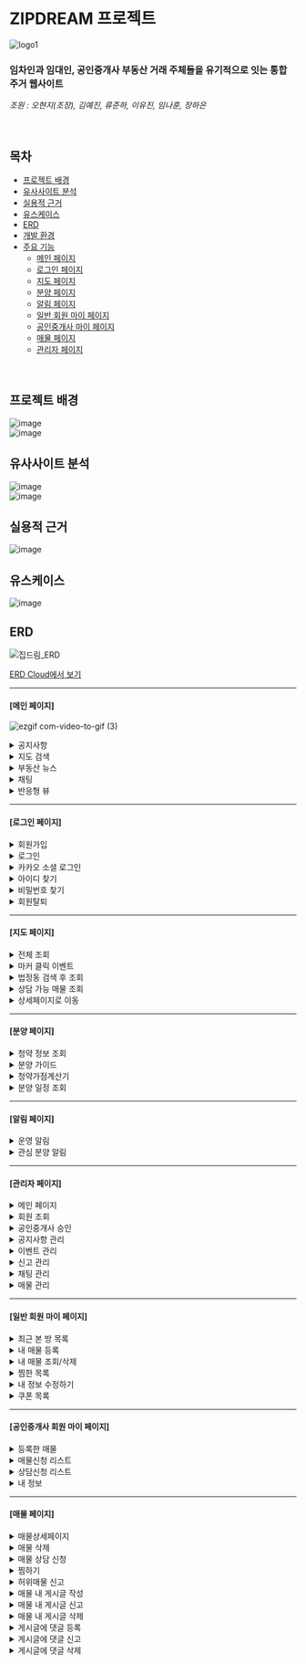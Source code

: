 # ZIPDREAM 프로젝트  

![logo1](https://github.com/ZIPDREAM-WORKSPACE/ZIPDREAM/assets/93081185/6dc09e7a-e755-46d9-aad4-f8ba983ed876)

### 임차인과 임대인, 공인중개사 부동산 거래 주체들을 유기적으로 잇는 통합 주거 웹사이트
*조원 : 오현지(조장), 김예진, 류준하, 이유진, 임나훈, 장하은*  
<br/><br/>

## 목차
* [프로젝트 배경](#프로젝트-배경)
* [유사사이트 분석](#유사사이트-분석)
* [실용적 근거](#실용적-근거)
* [유스케이스](#유스케이스)
* [ERD](#ERD)
* [개발 환경](#개발-환경)
* [주요 기능](#주요-기능)
  - [메인 페이지](#메인-페이지)
  - [로그인 페이지](#로그인-페이지)
  - [지도 페이지](#지도-페이지)
  - [분양 페이지](#분양-페이지)
  - [알림 페이지](#알림-페이지)
  - [일반 회원 마이 페이지](#일반-회원-마이-페이지)
  - [공인중개사 마이 페이지](#공인중개사-회원-마이-페이지)
  - [매물 페이지](#매물-페이지)
  - [관리자 페이지](#관리자-페이지)
<br/><br/><br/>
<h2>프로젝트 배경</h2>

![image](https://github.com/ZIPDREAM-WORKSPACE/ZIPDREAM/assets/93081185/1cfc2202-0ecc-4d6e-b8ed-b891680d91a1)
<br/>
![image](https://github.com/ZIPDREAM-WORKSPACE/ZIPDREAM/assets/93081185/57eb9ece-3a63-4be3-a065-01044d3629d8)
<br/>
<h2>유사사이트 분석</h2>

![image](https://github.com/ZIPDREAM-WORKSPACE/ZIPDREAM/assets/93081185/9c5ebf91-dece-4f5d-b97c-0887b2cabb06)
<br/>
![image](https://github.com/ZIPDREAM-WORKSPACE/ZIPDREAM/assets/93081185/0861fdb2-c5e9-4340-8657-c81747e6d1ec)
<br/>
<h2>실용적 근거</h2>      

![image](https://github.com/ZIPDREAM-WORKSPACE/ZIPDREAM/assets/93081185/ddd45e5a-01d7-4b13-ad9a-4738b4358841)
<br/>
<h2>유스케이스</h2>      

![image](https://github.com/ZIPDREAM-WORKSPACE/ZIPDREAM/assets/93081185/a0197155-e8e7-461d-b23b-bb418c438eba)
<br/>
<h2>ERD</h2>


![집드림_ERD](https://github.com/ZIPDREAM-WORKSPACE/ZIPDREAM/assets/93081185/4dae454c-850b-40f9-aa1e-5c097aa7b401)

[ERD Cloud에서 보기](https://www.erdcloud.com/d/Nuu2H2SLNZexzin6f)
<hr>

<h4>[메인 페이지]</h4>

![ezgif com-video-to-gif (3)](https://github.com/ZIPDREAM-WORKSPACE/ZIPDREAM/assets/117424784/8e95e913-99a6-493c-9450-2ac486bba588)

<details>
  <summary>공지사항</summary>
  <div markdown="1">
    
  ![ezgif com-video-to-gif (4)](https://github.com/ZIPDREAM-WORKSPACE/ZIPDREAM/assets/117424784/ddc961d6-1e08-4b58-9588-a34c8b798daa)

  </div>
</details>
<details>
  <summary>지도 검색</summary>
  <div markdown="1">
    
  ![ezgif com-video-to-gif (2)](https://github.com/ZIPDREAM-WORKSPACE/ZIPDREAM/assets/117424784/cc33eb24-ffae-4ea0-8a42-a68a302d1ac2)

  </div>
</details>
<details>
  <summary>부동산 뉴스</summary>
  <div markdown="1">
    
  ![ezgif com-video-to-gif (1)](https://github.com/ZIPDREAM-WORKSPACE/ZIPDREAM/assets/117424784/dd3b163e-ec8c-45cc-8522-39b168722806)

  </div>
</details>
<details>
  <summary>채팅</summary>
  <div markdown="1">
    
  ![chatting](https://github.com/ZIPDREAM-WORKSPACE/ZIPDREAM/assets/117424784/7a11bcde-bb31-4a42-be24-8eff0566355d)

  </div>
</details>
<details>
  <summary>반응형 뷰</summary>
  <div markdown="1">

![ezgif com-video-to-gif (5)](https://github.com/ZIPDREAM-WORKSPACE/ZIPDREAM/assets/117424784/c84953c0-da98-4888-8420-4ec1101a9e1d)
    
  </div>
</details>
<hr>

<h4>[로그인 페이지]</h4>
<details>
  <summary>회원가입</summary>
  <div markdown="1">
  </div>
</details>
<details>
  <summary>로그인</summary>
  <div markdown="1">
  </div>
</details>
<details>
  <summary>카카오 소셜 로그인</summary>
  <div markdown="1">
  </div>
</details>
<details>
  <summary>아이디 찾기</summary>
  <div markdown="1">
  </div>
</details>
<details>
  <summary>비밀번호 찾기</summary>
  <div markdown="1">
  </div>
</details>
<details>
  <summary>회원탈퇴</summary>
  <div markdown="1">
  </div>
</details>
<hr>

<h4>[지도 페이지]</h4>
<details>
  <summary>전체 조회</summary>
  <div markdown="1">

  ![1](https://github.com/ZIPDREAM-WORKSPACE/ZIPDREAM/assets/93081185/45b7d76c-dec6-4427-b0e9-7fe28c16ebf6)
  <br><br><br><br>
  ![image](https://github.com/ZIPDREAM-WORKSPACE/ZIPDREAM/assets/93081185/7d5439c5-1ae6-4324-b3f0-27b6fe6b14c7)

  </div>
</details>
<details>
  <summary>마커 클릭 이벤트</summary>
  <div markdown="1">
    
  ![2](https://github.com/ZIPDREAM-WORKSPACE/ZIPDREAM/assets/93081185/23dd9b7b-9f07-40f4-91f2-f8922f2aa10f)
  <br><br><br><br>
  ![3-1](https://github.com/ZIPDREAM-WORKSPACE/ZIPDREAM/assets/93081185/aec7b25d-27a1-48a8-bafd-aaf326016efa)
    
  </div>
</details>
<details>
  <summary>법정동 검색 후 조회</summary>
  <div markdown="1">



  </div>
</details>
<details>
  <summary>상담 가능 매물 조회</summary>
  <div markdown="1">
    
  ![4-1](https://github.com/ZIPDREAM-WORKSPACE/ZIPDREAM/assets/93081185/809c1dca-3a19-41ad-86d0-45c9aa6169dd)

  </div>
</details>
<details>
  <summary>상세페이지로 이동</summary>
  <div markdown="1">
  </div>
</details>

<hr>
<h4>[분양 페이지]</h4>
<details>
  <summary>청약 정보 조회</summary>
  <div markdown="1">
  
  ![분양-청약정보](https://github.com/ZIPDREAM-WORKSPACE/ZIPDREAM/assets/117423276/5e47ef76-e900-4b2f-b20f-4a1b6f7579e4)
  
  </div>
</details>
<details>
  <summary>분양 가이드</summary>
  <div markdown="1">
    
  ![분양-분양가이드](https://github.com/ZIPDREAM-WORKSPACE/ZIPDREAM/assets/117423276/324a837f-e681-45c0-a146-56b8dcca935c)
  
  </div>
</details>
<details>
  <summary>청약가점계산기</summary>
  <div markdown="1">
  
  ![분양-청약가점계산기](https://github.com/ZIPDREAM-WORKSPACE/ZIPDREAM/assets/117423276/1049ed8b-1cee-4432-9b34-292296e7ed3d)

  </div>
</details>
<details>
  <summary>분양 일정 조회</summary>
  <div markdown="1">

  ![분양-분양일정](https://github.com/ZIPDREAM-WORKSPACE/ZIPDREAM/assets/117423276/0147d39d-5957-43e7-b607-5d93bb53acf9)

    
  </div>
</details>

<hr>
<h4>[알림 페이지]</h4>
<details>
  <summary>운영 알림</summary>
  <div markdown="1">

![ezgif com-video-to-gif (6)](https://github.com/ZIPDREAM-WORKSPACE/ZIPDREAM/assets/117424784/1d55b6a2-388d-41d6-ad2f-72317745626e)

  </div>
</details>
<details>
  <summary>관심 분양 알림</summary>
  <div markdown="1">

![ezgif com-video-to-gif (7)](https://github.com/ZIPDREAM-WORKSPACE/ZIPDREAM/assets/117424784/ab8b645f-663a-4385-a047-f55c60306670)

  </div>
</details>

<hr>
<h4>[관리자 페이지]</h4>
<details>
  <summary>메인 페이지</summary>
  <div markdown="1">
    
  ![ezgif com-video-to-gif](https://github.com/ZIPDREAM-WORKSPACE/ZIPDREAM/assets/117423310/0c223b29-a853-4eb3-acaa-a567e3b2fa67)
  
  </div>
  </details>
  <details>
  <summary>회원 조회</summary>
  <div markdown="1">

![ezgif com-gif-maker](https://github.com/ZIPDREAM-WORKSPACE/ZIPDREAM/assets/117423310/bcf138a3-61ed-48c2-b0a3-809eefd0844a)
    
  </div>
  </details>
  <details>
  <summary>공인중개사 승인</summary>
  <div markdown="1">

![ezgif com-video-to-gif](https://github.com/ZIPDREAM-WORKSPACE/ZIPDREAM/assets/117423310/bef76c3e-3562-40ef-a52f-aa3564e0fa33)
    
  </div>
  </details>
  <details>
 <summary>공지사항 관리</summary>
  <div markdown="1">

![ezgif com-video-to-gif](https://github.com/ZIPDREAM-WORKSPACE/ZIPDREAM/assets/117423310/cca323ec-1d5f-48a9-8a8f-b60303d87466)

  </div>
  </details>
  <details>
  <summary>이벤트 관리</summary>
  <div markdown="1">

![ezgif com-video-to-gif](https://github.com/ZIPDREAM-WORKSPACE/ZIPDREAM/assets/117423310/d087a5d9-7838-4c84-8194-5cb74e90d0fd)

  </div>
  </details>
  <details>
  <summary>신고 관리</summary>
  <div markdown="1">

![ezgif com-video-to-gif](https://github.com/ZIPDREAM-WORKSPACE/ZIPDREAM/assets/117423310/c55cf46f-9394-43a4-924c-c044d67d9958)

  </div>
  </details>
  <details>
  <summary>채팅 관리</summary>
  <div markdown="1">

![ezgif com-video-to-gif (2)](https://github.com/ZIPDREAM-WORKSPACE/ZIPDREAM/assets/117423310/e0c3dd69-047e-4fd8-8211-88beb54cb969)
    
  </div>
  </details>
  <details>
  <summary>매물 관리</summary>
  <div markdown="1">

![ezgif com-video-to-gif](https://github.com/ZIPDREAM-WORKSPACE/ZIPDREAM/assets/117423310/e20569e5-1fd4-44c7-8ed8-6471bbbc1e5b)


  </div>
</details>
<hr>
<h4>[일반 회원 마이 페이지]</h4>
<details>
  <summary>최근 본 방 목록</summary>
  <div markdown="1">

  ![마이페이지-최근본방](https://github.com/ZIPDREAM-WORKSPACE/ZIPDREAM/assets/117423276/3a0658c0-2b78-400b-8f89-a62f180fca38)

  
  </div>
</details>
<details>
  <summary>내 매물 등록</summary>
  <div markdown="1">
  
  ![마이페이지-방내놓기](https://github.com/ZIPDREAM-WORKSPACE/ZIPDREAM/assets/117423276/b01ad59a-3a2f-432d-aaab-416efff1b65e)
  
  </div>
</details>
<details>
  <summary>내 매물 조회/삭제</summary>
  <div markdown="1">

  ![마이페이지-내매물목록](https://github.com/ZIPDREAM-WORKSPACE/ZIPDREAM/assets/117423276/59ca10af-9650-4e89-a119-aa72e9c253f0)
  
  </div>
</details>
<details>
  <summary>찜한 목록</summary>
  <div markdown="1">

  ![마이페이지-찜목록](https://github.com/ZIPDREAM-WORKSPACE/ZIPDREAM/assets/117423276/d36abc1b-5fb9-431c-8022-d27c2135c149)
  
  </div>
</details>
<details>
  <summary>내 정보 수정하기</summary>
  <div markdown="1">

  ![마이페이지-내정보수정](https://github.com/ZIPDREAM-WORKSPACE/ZIPDREAM/assets/117423276/8d28514d-0f0f-4454-b98f-4ea09b6e4461)
    
  </div>
</details>
<details>
  <summary>쿠폰 목록</summary>
  <div markdown="1">

  ![마이페이지-쿠폰함](https://github.com/ZIPDREAM-WORKSPACE/ZIPDREAM/assets/117423276/1f0e3a7e-b82a-4949-a62c-5cd3d9d2d22d)
    
  </div>
</details>


<hr>
<h4>[공인중개사 회원 마이 페이지]</h4>
<details>
  <summary>등록한 매물</summary>
  <div markdown="1">

![ezgif com-video-to-gif (11)](https://github.com/ZIPDREAM-WORKSPACE/ZIPDREAM/assets/117424784/d2515f0b-0031-4a9d-a807-aa04868ad737)

  
  </div>
</details>
<details>
  <summary>매물신청 리스트</summary>
  <div markdown="1">

![ezgif com-video-to-gif (9)](https://github.com/ZIPDREAM-WORKSPACE/ZIPDREAM/assets/117424784/aa229c9b-835a-4807-bb6c-cc6a38240460)

    
  </div>
</details>
<details>
  <summary>상담신청 리스트</summary>
  <div markdown="1">

![ezgif com-video-to-gif (10)](https://github.com/ZIPDREAM-WORKSPACE/ZIPDREAM/assets/117424784/27f7a26b-e4c0-4089-b3b4-0578fe6c7a13)

    
  </div>
</details>
<details>
  <summary>내 정보</summary>
  <div markdown="1">

![ezgif com-video-to-gif (8)](https://github.com/ZIPDREAM-WORKSPACE/ZIPDREAM/assets/117424784/a51ead6f-88a1-4bc2-a7d6-e0738bc4a379)

    
  </div>
</details>

<hr>
<h4>[매물 페이지]</h4>
<details>
  <summary>매물상세페이지</summary>
  <div markdown="1">

![매물상세페이지gif](https://github.com/ZIPDREAM-WORKSPACE/ZIPDREAM/assets/117423376/8f536907-61e8-494a-9e10-65b34ec4fdd2)

    
  </div>
</details>
  <details>
  <summary>매물 삭제</summary>
  <div markdown="1">

![매물삭제gif](https://github.com/ZIPDREAM-WORKSPACE/ZIPDREAM/assets/117423376/35bcf6d9-a24b-499f-87ff-77277437786c)

    
  </div>
  </details>
  <details>
  <summary>매물 상담 신청</summary>
  <div markdown="1">

![상담신청gif](https://github.com/ZIPDREAM-WORKSPACE/ZIPDREAM/assets/117423376/2f47b234-4f34-4a91-9d11-03ec8347e0a3)

    
  </div>
  </details>
  <details>
  <summary>찜하기</summary>
  <div markdown="1">

![찜하기gif](https://github.com/ZIPDREAM-WORKSPACE/ZIPDREAM/assets/117423376/3a106ebf-f8ca-4768-88b7-7c8c99f9155e)

    
  </div>
  </details>
  <details>
  <summary>허위매물 신고</summary>
  <div markdown="1">

![허위매물신고gif](https://github.com/ZIPDREAM-WORKSPACE/ZIPDREAM/assets/117423376/5c6bc05b-560a-4145-969f-1e79e82adc1a)

    
  </div>
  </details>
  <details>
  <summary>매물 내 게시글 작성</summary>
  <div markdown="1">

![게시글 등록gif](https://github.com/ZIPDREAM-WORKSPACE/ZIPDREAM/assets/117423376/20483280-1ea4-460d-bf2b-456f0f14cbd1)

    
  </div>
  </details>
  <details>
  <summary>매물 내 게시글 신고</summary>
  <div markdown="1">

![게시글 신고하기gif](https://github.com/ZIPDREAM-WORKSPACE/ZIPDREAM/assets/117423376/a5087444-e81e-4a2a-937a-15bede8018b6)

  
  </div>
  </details>
  <details>
  <summary>매물 내 게시글 삭제</summary>
  <div markdown="1">

![ezgif com-video-to-gif (1)](https://github.com/ZIPDREAM-WORKSPACE/ZIPDREAM/assets/117423376/b22743e0-8d79-47dd-8778-71973c62b975)


  </div>
  </details>
  <details>
  <summary>게시글에 댓글 등록</summary>
  <div markdown="1">

![댓글등록gif](https://github.com/ZIPDREAM-WORKSPACE/ZIPDREAM/assets/117423376/c8568961-e9ec-4a08-a897-6f58a7287f37)

    
  </div>
  </details>
  <details>
  <summary>게시글에 댓글 신고</summary>
  <div markdown="1">

![댓글신고gif](https://github.com/ZIPDREAM-WORKSPACE/ZIPDREAM/assets/117423376/5254a5a6-c1cb-4443-b8a3-2f552d1df9a3)

    
  </div>
  </details>
  <details>
  <summary>게시글에 댓글 삭제</summary>
  <div markdown="1">

![댓글삭제gif](https://github.com/ZIPDREAM-WORKSPACE/ZIPDREAM/assets/117423376/0e8dd236-df76-4101-bdd6-c1a4972a22b8)

    
  </div>
  </details>

<br/>


